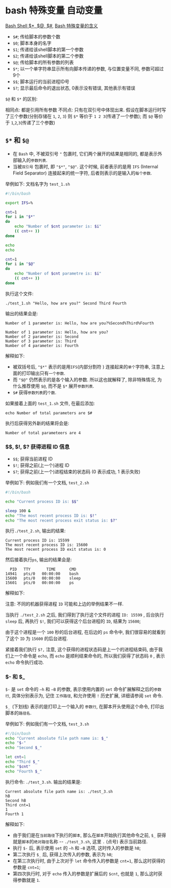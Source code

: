 # bash  特殊变量 自动变量

[Bash Shell $*, $@, $#,](https://zhuanlan.zhihu.com/p/57784678)
[Bash 特殊变量的含义 ](https://www.cnblogs.com/kaituorensheng/p/4002697.html)

+ `$#`; 传给脚本的参数个数
+ `$0`; 脚本本身的名字
+ `$1`; 传递给该shell脚本的第一个参数
+ `$2`; 传递给该shell脚本的第二个参数
+ `$@`; 传给脚本的所有参数的列表
+ `$*`; 以一个单字符串显示所有向脚本传递的参数, 与位置变量不同, 参数可超过9个
+ `$$`; 脚本运行的当前进程ID号
+ `$?`; 显示最后命令的退出状态, 0表示没有错误, 其他表示有错误

`$@` 和 `$*` 的区别:

相同点: 都是引用所有参数
不同点: 只有在双引号中体现出来.
假设在脚本运行时写了三个参数(分别存储在 `1`, `2`, `3`)
则 `$*`  等价于  `1 2 3`(传递了一个参数);
而 `$@` 等价于 `1`,`2`,`3`(传递了三个参数)

## `$*` 和 `$@`

+ 在 `Bash` 中, 不被双引号 `"` 包裹时, 它们两个展开的结果是相同的, 都是表示外部输入的`参数列表`.
+ 当被`双引号` 包裹时, 即 `"$*"`, `"$@"`. 
这个时候, 前者表示的是用 `IFS` (Internal Field Separator) 连接起来的统一字符, 后者则表示的是输入的`每个参数`.

举例如下: 文档名字为 `test_1.sh`

```bash
#!/bin/bash

export IFS=%

cnt=1
for i in "$*"
do
    echo "Number of $cnt parameter is: $i"
    (( cnt++ ))
done

echo
echo

cnt=1
for i in "$@"
do
    echo "Number of $cnt parametre is: $i"
    (( cnt++ ))
done
```

执行这个文件:

    ./test_1.sh "Hello, how are you?" Second Third Fourth

输出的结果会是:

    Number of 1 parameter is: Hello, how are you?%Second%Third%Fourth

    Number of 1 parameter is: Hello, how are you?
    Number of 2 parameter is: Second
    Number of 3 parameter is: Third
    Number of 4 parameter is: Fourth

解释如下:

+ 被双括号后, `"$*"` 表示的是用`IFS`(内部分割符 ) 连接起来的`单个`字符串, 注意上面的打印输出只有`一个参数`.
+ 而 `"$@"` 仍然表示的是各个输入的参数. 所以这也就解释了, 除非特殊情况, 为什么推荐使用 `$@`, 而不是 `$*` 展开`参数列表`.
+ `$#` 获得`参数列表`的`个数`.

如果接着上面的 `test_1.sh` 文件, 在最后添加:

    echo Number of total parameters are $#

执行后获得另外新的结果将会是:

    Number of total parameteers are 4

### $$, $!, $? 获得进程 ID 信息

+ `$$`; 获得当前进程 ID
+ `$!`; 获得之前(上一个)进程 ID
+ `$?`; 获得之前(上一个)进程结束的状态码 (0 表示成功, 1 表示失败)

举例如下:
例如我们有一个文档, `test_2.sh`

```bash
#!/bin/bash

echo "Current process ID is: $$"

sleep 100 &
echo "The most recent process ID is: $!"
echo "The most recent process exit status is: $?"
```

执行`./test_2.sh`, 输出的结果:

    Current process ID is: 15599
    The most recent process ID is: 15600
    The most recent process ID exit status is: 0

然后接着执行`ps`, 输出的结果会是:

      PID   TTY       TIME      CMD
    14941   pts/0   00:00:00    bash
    15600   pts/0   00:00:00    sleep
    15601   pts/0   00:00:00    ps

解释如下:

注意: 不同的机器获得进程 `ID` 可能和上边的举例结果不一样.

当执行 `./test_2.sh` 之后, 我们得到了执行这个文件的进程 `ID: 15599` ,
后台执行 `sleep` 后, 再执行 `$!`, 我们可以获得这个后台进程的 `ID`, 结果为 `15600`;

由于这个进程是一个 `100` 秒的后台进程, 在后边的 `ps` 命令中, 我们很容易的就看到了这个 `ID` 为 `15600` 的后台进程.

紧接着我们执行 `$?,` 注意, 这个获得的进程状态码是上一个的进程结束码,
由于我们上一个命令是 `echo`, 而 `echo` 是顺利结束命令的, 所以我们获得了状态码 `0` , 表示 `echo` 命令执行成功.

### $- 和 $_

`$-` 是 `set` 命令的 `–h` 和 `–B` 的参数, 表示使用内置的 `set` 命令扩展解释之后的`参数行`,
具体分别表示为, 记住 `工作路径`, 和允许使用 `!` 历史扩展, 详细请参阅 `set` 命令.

`$_ `(下划线) 表示的是打印上一个输入的 `参数行`,
在脚本开头使用这个命令, 打印出脚本的`路径名`.

举例如下: 例如我们有一个文档, `test_3.sh`

```bash
#!/bin/bash
echo "Current absolute file path name is: $_"
echo "$-"
echo "Second $_"

let cnt=1
echo "Third $_"
echo "$cnt"
echo "Fourth $_"
```

执行命令: `./test_3.sh`. 输出的结果是:

    Current absolute file path name is: ./test_3.sh
    hB
    Second hB
    Third cnt=1
    1
    Fourth 1

解释如下:

+ 由于我们是在`当前路径`下执行的`脚本`, 那么在`脚本`开始执行其他命令之前,
`$_` 获得就是`脚本`的`绝对路径`名称 -- `./test_3.sh`, 这里 `.` (点号) 表示当前路径.
+ 执行 `$-` 后, 表示使用 `set` 的 `–h` 和 `–B` 选项, 这时传入的参数是 `hB`;
+ 第二次执行 `$_` 后, 获得上次传入的参数, 表示为 `hB`;
+ 在第三次执行时, 由于上次对于 `let` 命令传入的参数是 `cnt=1`, 那么这时获得的参数是 `cnt=1`;
+ 第四次执行时, 对于 `echo` 传入的参数是扩展后的 `$cnt`, 也就是 `1`, 那么这时获得参数就是 `1`.
